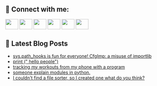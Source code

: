 ## 🔎 Connect with me:
[<img height="32" width="40" src="https://cdn.jsdelivr.net/npm/simple-icons@v5/icons/telegram.svg" />](https://t.me/bullbesh)
[<img height="32" width="40" src="https://cdn.jsdelivr.net/npm/simple-icons@v5/icons/vk.svg" />](https://vk.com/bullbesh)
[<img height="32" width="40" src="https://cdn.jsdelivr.net/npm/simple-icons@v5/icons/twitter.svg" />](https://twitter.com/bullbesh1)
[<img height="32" width="40" src="https://cdn.jsdelivr.net/npm/simple-icons@v5/icons/instagram.svg" />](https://www.instagram.com/bullbesh)
[<img height="32" width="40" src="https://cdn.jsdelivr.net/npm/simple-icons@v5/icons/reddit.svg" />](https://www.reddit.com/user/bullbesh)
[<img height="32" width="40" src="https://cdn.jsdelivr.net/npm/simple-icons@v5/icons/youtube.svg" />](https://www.youtube.com/channel/UCtfjRs6uzgq5mfm8S06WTcg)

## 📕 Latest Blog Posts
<!-- BLOG-POST-LIST:START -->
- [sys.path_hooks is fun for everyone! CfgImp: a misuse of importlib](https://www.reddit.com/r/Python/comments/untwoc/syspath_hooks_is_fun_for_everyone_cfgimp_a_misuse/)
- [print &lpar;&quot; hello people&quot;&rpar;](https://www.reddit.com/r/Python/comments/unsq8m/print_hello_people/)
- [tracking my workouts from my phone with a program](https://www.reddit.com/r/Python/comments/unre95/tracking_my_workouts_from_my_phone_with_a_program/)
- [someone explain modules in python.](https://www.reddit.com/r/Python/comments/unr63w/someone_explain_modules_in_python/)
- [I couldn&#39;t find a file sorter, so I created one what do you think?](https://www.reddit.com/r/Python/comments/unqza0/i_couldnt_find_a_file_sorter_so_i_created_one/)
<!-- BLOG-POST-LIST:END -->
